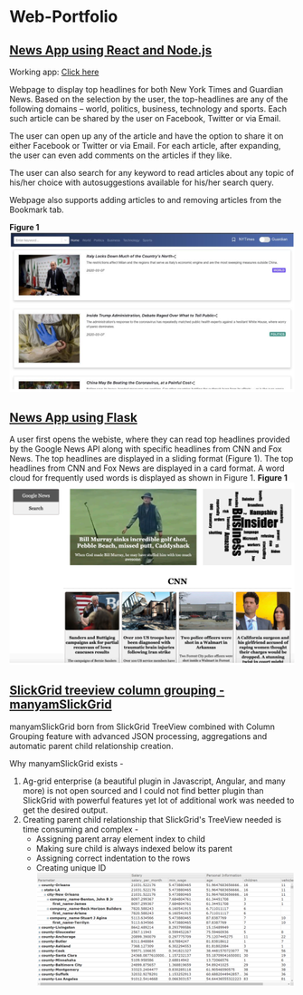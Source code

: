 # Web-Portfolio

## [News App using React and Node.js](https://github.com/mounicanaidu/Web-Portfolio/tree/master/NewsApp-React)

Working app: [Click here](http://reactnewsapplication-env-1.eba-ih2umy3u.us-east-1.elasticbeanstalk.com/)


Webpage to display top headlines for both New York Times and Guardian News. Based on the selection by the user, the top-headlines are any of the following domains – world, politics, business, technology and sports. Each such article can be shared by the user on Facebook, Twitter or via Email. 

The user can open up any of the article and have the option to share it on either Facebook or Twitter or via Email. For each article, after expanding, the user can even add comments on the articles if they like.

The user can also search for any keyword to read articles about any topic of his/her choice with autosuggestions available for his/her search query.

Webpage also supports adding articles to and removing articles from the Bookmark tab. 

**Figure 1**
![Image of landing page](https://github.com/mounicanaidu/Web-Portfolio/blob/master/NewsApp-React/images/1.PNG)


## [News App using Flask](http://reactnewsapplication-env-1.eba-ih2umy3u.us-east-1.elasticbeanstalk.com/)

A user first opens the webiste, where they can read top headlines provided by the Google News API along with specific headlines from CNN and Fox News. The top headlines are displayed in a sliding format (Figure 1). The top headlines from CNN and Fox News are displayed in a card format. A word cloud for frequently used words is displayed as shown in Figure 1.
**Figure 1**
![Image of landing page](https://github.com/mounicanaidu/Web-Portfolio/blob/master/NewsApp-Flask/images/1.PNG)

## [SlickGrid treeview column grouping - manyamSlickGrid](https://github.com/mounicanaidu/Web-Portfolio/tree/master/SlickGrid-TreeView-Column-Grouping)

manyamSlickGrid born from SlickGrid TreeView combined with Column Grouping feature with advanced JSON processing, aggregations and automatic parent child relationship creation.

Why manyamSlickGrid exists - 
1. Ag-grid enterprise (a beautiful plugin in Javascript, Angular, and many more) is not open sourced and I could not find better plugin than SlickGrid with powerful features yet lot of additional work was needed to get the desired output.
2. Creating parent child relationship that SlickGrid's TreeView needed is time consuming and complex - 
    * Assigning parent array element index to child
    * Making sure child is always indexed below its parent
    * Assigning correct indentation to the rows
    * Creating unique ID
![Image of plugin output](https://github.com/mounicanaidu/Web-Portfolio/blob/master/SlickGrid-TreeView-Column-Grouping/screenshots/screenshot-01.PNG)
